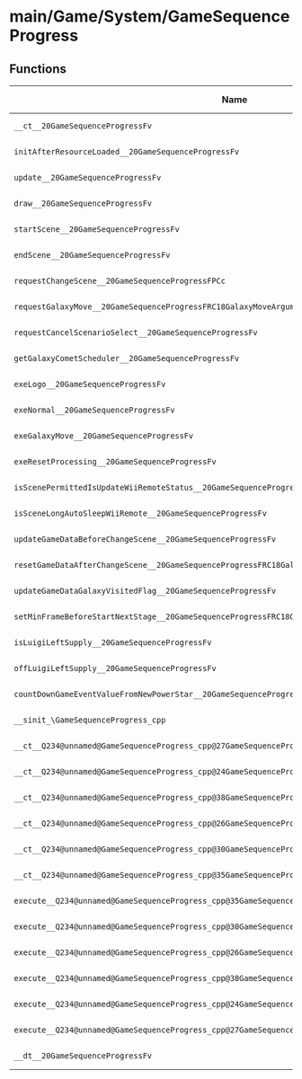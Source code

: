# main/Game/System/GameSequenceProgress

## Functions

| Name | Address | Match % |
|------|---------|---------|
| `__ct__20GameSequenceProgressFv` | `0x803B68C8` | :x: (0.0%) |
| `initAfterResourceLoaded__20GameSequenceProgressFv` | `0x803B69A8` | :x: (0.0%) |
| `update__20GameSequenceProgressFv` | `0x803B6A14` | :x: (0.0%) |
| `draw__20GameSequenceProgressFv` | `0x803B6ABC` | :x: (0.0%) |
| `startScene__20GameSequenceProgressFv` | `0x803B6ADC` | :x: (0.0%) |
| `endScene__20GameSequenceProgressFv` | `0x803B6C30` | :x: (0.0%) |
| `requestChangeScene__20GameSequenceProgressFPCc` | `0x803B6C98` | :x: (0.0%) |
| `requestGalaxyMove__20GameSequenceProgressFRC18GalaxyMoveArgument` | `0x803B6D00` | :x: (0.0%) |
| `requestCancelScenarioSelect__20GameSequenceProgressFv` | `0x803B6F9C` | :x: (0.0%) |
| `getGalaxyCometScheduler__20GameSequenceProgressFv` | `0x803B6FA8` | :x: (0.0%) |
| `exeLogo__20GameSequenceProgressFv` | `0x803B6FB0` | :x: (0.0%) |
| `exeNormal__20GameSequenceProgressFv` | `0x803B6FF4` | :x: (0.0%) |
| `exeGalaxyMove__20GameSequenceProgressFv` | `0x803B708C` | :x: (0.0%) |
| `exeResetProcessing__20GameSequenceProgressFv` | `0x803B7120` | :x: (0.0%) |
| `isScenePermittedIsUpdateWiiRemoteStatus__20GameSequenceProgressFv` | `0x803B71AC` | :x: (0.0%) |
| `isSceneLongAutoSleepWiiRemote__20GameSequenceProgressFv` | `0x803B71DC` | :x: (0.0%) |
| `updateGameDataBeforeChangeScene__20GameSequenceProgressFv` | `0x803B722C` | :x: (0.0%) |
| `resetGameDataAfterChangeScene__20GameSequenceProgressFRC18GalaxyMoveArgument` | `0x803B727C` | :x: (0.0%) |
| `updateGameDataGalaxyVisitedFlag__20GameSequenceProgressFv` | `0x803B7358` | :x: (0.0%) |
| `setMinFrameBeforeStartNextStage__20GameSequenceProgressFRC18GalaxyMoveArgument` | `0x803B73CC` | :x: (0.0%) |
| `isLuigiLeftSupply__20GameSequenceProgressFv` | `0x803B7458` | :x: (0.0%) |
| `offLuigiLeftSupply__20GameSequenceProgressFv` | `0x803B7464` | :x: (0.0%) |
| `countDownGameEventValueFromNewPowerStar__20GameSequenceProgressFv` | `0x803B7474` | :x: (0.0%) |
| `__sinit_\GameSequenceProgress_cpp` | `0x803B7558` | :x: (0.0%) |
| `__ct__Q234@unnamed@GameSequenceProgress_cpp@27GameSequenceProgressBootingFv` | `0x803B75A4` | :x: (0.0%) |
| `__ct__Q234@unnamed@GameSequenceProgress_cpp@24GameSequenceProgressLogoFv` | `0x803B75B4` | :x: (0.0%) |
| `__ct__Q234@unnamed@GameSequenceProgress_cpp@38GameSequenceProgressWaitGoToFirstSceneFv` | `0x803B75C4` | :x: (0.0%) |
| `__ct__Q234@unnamed@GameSequenceProgress_cpp@26GameSequenceProgressNormalFv` | `0x803B75D4` | :x: (0.0%) |
| `__ct__Q234@unnamed@GameSequenceProgress_cpp@30GameSequenceProgressGalaxyMoveFv` | `0x803B75E4` | :x: (0.0%) |
| `__ct__Q234@unnamed@GameSequenceProgress_cpp@35GameSequenceProgressResetProcessingFv` | `0x803B75F4` | :x: (0.0%) |
| `execute__Q234@unnamed@GameSequenceProgress_cpp@35GameSequenceProgressResetProcessingCFP5Spine` | `0x803B7604` | :x: (0.0%) |
| `execute__Q234@unnamed@GameSequenceProgress_cpp@30GameSequenceProgressGalaxyMoveCFP5Spine` | `0x803B760C` | :x: (0.0%) |
| `execute__Q234@unnamed@GameSequenceProgress_cpp@26GameSequenceProgressNormalCFP5Spine` | `0x803B7614` | :x: (0.0%) |
| `execute__Q234@unnamed@GameSequenceProgress_cpp@38GameSequenceProgressWaitGoToFirstSceneCFP5Spine` | `0x803B761C` | :x: (0.0%) |
| `execute__Q234@unnamed@GameSequenceProgress_cpp@24GameSequenceProgressLogoCFP5Spine` | `0x803B765C` | :x: (0.0%) |
| `execute__Q234@unnamed@GameSequenceProgress_cpp@27GameSequenceProgressBootingCFP5Spine` | `0x803B7664` | :x: (0.0%) |
| `__dt__20GameSequenceProgressFv` | `0x803B76AC` | :x: (0.0%) |